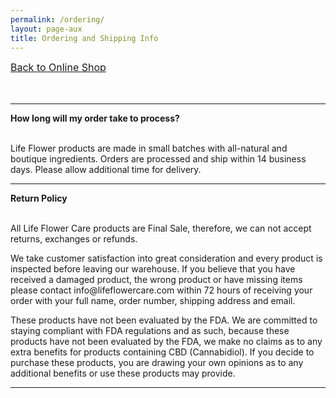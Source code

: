 ```yaml
---
permalink: /ordering/
layout: page-aux
title: Ordering and Shipping Info
---
```



<div class="text-align-center">

<a href="/shop" style="font-size:16px;">Back to Online Shop</a>
<br><br><br>
</div>

---

<div class="disclaimer__body">

<b>How long will my order take to process?</b>
<br><br>

<p>Life Flower products are made in small batches with all-natural and boutique ingredients. Orders are processed and ship within 14 business days. Please allow additional time for delivery.</p>

</div>

---

<div class="disclaimer__body">

<b>Return Policy</b>
<br><br>

<p>All Life Flower Care products are Final Sale, therefore, we can not accept returns, exchanges or refunds.</p>

<p>We take customer satisfaction into great consideration and every product is inspected before leaving our warehouse. If you believe that you have received a damaged product, the wrong product or have missing items please contact info@lifeflowercare.com within 72 hours of receiving your order with your full name, order number, shipping address and email.</p>

<p>These products have not been evaluated by the FDA. We are committed to staying compliant with FDA regulations and as such, because these products have not been evaluated by the FDA, we make no claims as to any extra benefits for products containing CBD (Cannabidiol). If you decide to purchase these products, you are drawing your own opinions as to any additional benefits or use these products may provide.</p>


</div>

---